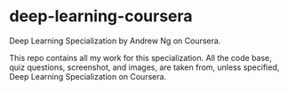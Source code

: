 # deep-learning-coursera
Deep Learning Specialization by Andrew Ng on Coursera.

This repo contains all my work for this specialization. All the code base, quiz questions, screenshot, and images, are taken from, unless specified, Deep Learning Specialization on Coursera.
